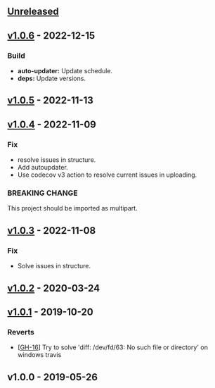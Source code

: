 <a name="unreleased"></a>
## [Unreleased]


<a name="v1.0.6"></a>
## [v1.0.6] - 2022-12-15
### Build
- **auto-updater:** Update schedule.
- **deps:** Update versions.


<a name="v1.0.5"></a>
## [v1.0.5] - 2022-11-13

<a name="v1.0.4"></a>
## [v1.0.4] - 2022-11-09
### Fix
- resolve issues in structure.
- Add autoupdater.
- Use codecov v3 action to resolve current issues in uploading.

### BREAKING CHANGE

This project should be imported as multipart.


<a name="v1.0.3"></a>
## [v1.0.3] - 2022-11-08
### Fix
- Solve issues in structure.


<a name="v1.0.2"></a>
## [v1.0.2] - 2020-03-24

<a name="v1.0.1"></a>
## [v1.0.1] - 2019-10-20
### Reverts
- [[GH-16](https://github.com/030/multipart/issues/16)] Try to solve 'diff: /dev/fd/63: No such file or directory' on windows travis


<a name="v1.0.0"></a>
## v1.0.0 - 2019-05-26

[Unreleased]: https://github.com/030/multipart/compare/v1.0.6...HEAD
[v1.0.6]: https://github.com/030/multipart/compare/v1.0.5...v1.0.6
[v1.0.5]: https://github.com/030/multipart/compare/v1.0.4...v1.0.5
[v1.0.4]: https://github.com/030/multipart/compare/v1.0.3...v1.0.4
[v1.0.3]: https://github.com/030/multipart/compare/v1.0.2...v1.0.3
[v1.0.2]: https://github.com/030/multipart/compare/v1.0.1...v1.0.2
[v1.0.1]: https://github.com/030/multipart/compare/v1.0.0...v1.0.1
